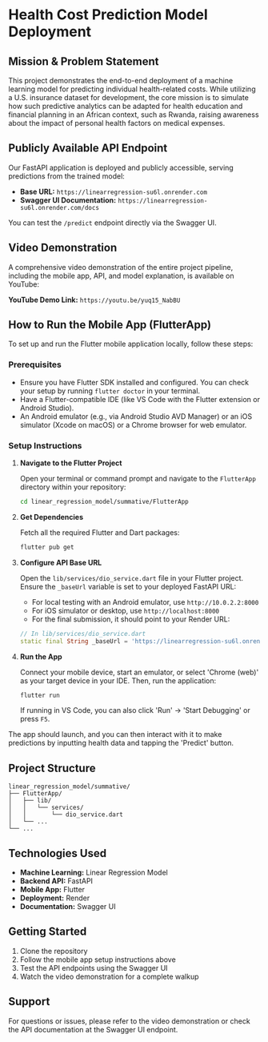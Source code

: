 # Health Cost Prediction Model Deployment

## Mission & Problem Statement

This project demonstrates the end-to-end deployment of a machine learning model for predicting individual health-related costs. While utilizing a U.S. insurance dataset for development, the core mission is to simulate how such predictive analytics can be adapted for health education and financial planning in an African context, such as Rwanda, raising awareness about the impact of personal health factors on medical expenses.

## Publicly Available API Endpoint

Our FastAPI application is deployed and publicly accessible, serving predictions from the trained model:

- **Base URL:** `https://linearregression-su6l.onrender.com`
- **Swagger UI Documentation:** `https://linearregression-su6l.onrender.com/docs`

You can test the `/predict` endpoint directly via the Swagger UI.

## Video Demonstration

A comprehensive video demonstration of the entire project pipeline, including the mobile app, API, and model explanation, is available on YouTube:

**YouTube Demo Link:** `https://youtu.be/yuq15_NabBU`

## How to Run the Mobile App (FlutterApp)

To set up and run the Flutter mobile application locally, follow these steps:

### Prerequisites

- Ensure you have Flutter SDK installed and configured. You can check your setup by running `flutter doctor` in your terminal.
- Have a Flutter-compatible IDE (like VS Code with the Flutter extension or Android Studio).
- An Android emulator (e.g., via Android Studio AVD Manager) or an iOS simulator (Xcode on macOS) or a Chrome browser for web emulator.

### Setup Instructions

1. **Navigate to the Flutter Project**
   
   Open your terminal or command prompt and navigate to the `FlutterApp` directory within your repository:
   
   ```bash
   cd linear_regression_model/summative/FlutterApp
   ```

2. **Get Dependencies**
   
   Fetch all the required Flutter and Dart packages:
   
   ```bash
   flutter pub get
   ```

3. **Configure API Base URL**
   
   Open the `lib/services/dio_service.dart` file in your Flutter project. Ensure the `_baseUrl` variable is set to your deployed FastAPI URL:
   
   - For local testing with an Android emulator, use `http://10.0.2.2:8000`
   - For iOS simulator or desktop, use `http://localhost:8000`
   - For the final submission, it should point to your Render URL:
   
   ```dart
   // In lib/services/dio_service.dart
   static final String _baseUrl = 'https://linearregression-su6l.onrender.com';
   ```

4. **Run the App**
   
   Connect your mobile device, start an emulator, or select 'Chrome (web)' as your target device in your IDE. Then, run the application:
   
   ```bash
   flutter run
   ```
   
   If running in VS Code, you can also click 'Run' -> 'Start Debugging' or press `F5`.

The app should launch, and you can then interact with it to make predictions by inputting health data and tapping the 'Predict' button.

## Project Structure

```
linear_regression_model/summative/
├── FlutterApp/
│   ├── lib/
│   │   └── services/
│   │       └── dio_service.dart
│   └── ...
└── ...
```

## Technologies Used

- **Machine Learning:** Linear Regression Model
- **Backend API:** FastAPI
- **Mobile App:** Flutter
- **Deployment:** Render
- **Documentation:** Swagger UI

## Getting Started

1. Clone the repository
2. Follow the mobile app setup instructions above
3. Test the API endpoints using the Swagger UI
4. Watch the video demonstration for a complete walkup

## Support

For questions or issues, please refer to the video demonstration or check the API documentation at the Swagger UI endpoint.
